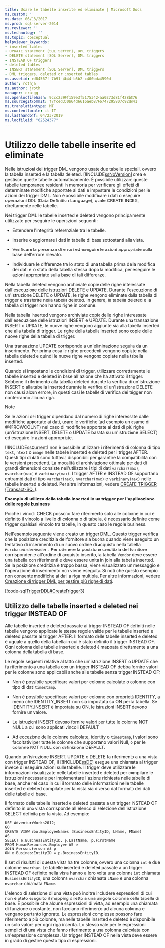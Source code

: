 ```yaml
---
title: Usare le tabelle inserite ed eliminate | Microsoft Docs
ms.custom: ''
ms.date: 06/13/2017
ms.prod: sql-server-2014
ms.reviewer: ''
ms.technology: ''
ms.topic: conceptual
helpviewer_keywords:
- inserted tables
- UPDATE statement [SQL Server], DML triggers
- DELETE statement [SQL Server], DML triggers
- INSTEAD OF triggers
- deleted tables
- INSERT statement [SQL Server], DML triggers
- DML triggers, deleted or inserted tables
ms.assetid: ed84567f-7b91-4b44-b5b2-c400bda4590d
author: rothja
ms.author: jroth
manager: craigg
ms.openlocfilehash: 9ccc2399f159e3f51753424aa0273d81f428b876
ms.sourcegitcommit: f7fced330b64d6616aeb8766747295807c92dd41
ms.translationtype: MT
ms.contentlocale: it-IT
ms.lasthandoff: 04/23/2019
ms.locfileid: "62524377"
---
```

# <a name="use-the-inserted-and-deleted-tables"></a>Utilizzo delle tabelle inserite ed eliminate
  Nelle istruzioni dei trigger DML vengono usate due tabelle speciali, ovvero la tabella inserted e la tabella deleted. [!INCLUDE[ssNoVersion](../../includes/ssnoversion-md.md)] crea e gestisce queste tabelle automaticamente. È possibile utilizzare queste tabelle temporanee residenti in memoria per verificare gli effetti di determinate modifiche apportate ai dati e impostare le condizioni per le azioni dei trigger DML. Non è possibile modificare i dati o eseguire operazioni DDL (Data Definition Language), quale CREATE INDEX, direttamente nelle tabelle.  
  
 Nei trigger DML le tabelle inserted e deleted vengono principalmente utilizzate per eseguire le operazioni seguenti:  
  
-   Estendere l'integrità referenziale tra le tabelle.  
  
-   Inserire o aggiornare i dati in tabelle di base sottostanti alla vista.  
  
-   Verificare la presenza di errori ed eseguire le azioni appropriate sulla base dell'errore rilevato.  
  
-   Individuare le differenze tra lo stato di una tabella prima della modifica dei dati e lo stato della tabella stessa dopo la modifica, per eseguire le azioni appropriate sulla base di tali differenze.  
  
 Nella tabella deleted vengono archiviate copie delle righe interessate dall'esecuzione delle istruzioni DELETE e UPDATE. Durante l'esecuzione di un'istruzione DELETE o UPDATE, le righe vengono eliminate dalla tabella di trigger e trasferite nella tabella deleted. In genere, la tabella deleted e la tabella di trigger non hanno righe in comune.  
  
 Nella tabella inserted vengono archiviate copie delle righe interessate dall'esecuzione delle istruzioni INSERT e UPDATE. Durante una transazione INSERT o UPDATE, le nuove righe vengono aggiunte sia alla tabella inserted che alla tabella di trigger. Le righe della tabella inserted sono copie delle nuove righe della tabella di trigger.  
  
 Una transazione UPDATE corrisponde a un'eliminazione seguita da un inserimento. Per prima cosa le righe precedenti vengono copiate nella tabella deleted e quindi le nuove righe vengono copiate nella tabella inserted.  
  
 Quando si impostano le condizioni di trigger, utilizzare correttamente le tabelle inserted e deleted in base all'azione che ha attivato il trigger. Sebbene il riferimento alla tabella deleted durante la verifica di un'istruzione INSERT o alla tabella inserted durante la verifica di un'istruzione DELETE non causi alcun errore, in questi casi le tabelle di verifica dei trigger non conterranno alcuna riga.  
  
> [!NOTE]  
>  Se le azioni dei trigger dipendono dal numero di righe interessate dalle modifiche apportate ai dati, usare le verifiche (ad esempio un esame di @@ROWCOUNT) nel caso di modifiche apportate ai dati di più righe (un'istruzione INSERT, DELETE o UPDATE basata su un'istruzione SELECT) ed eseguire le azioni appropriate.  
  
 [!INCLUDE[ssCurrent](../../includes/sscurrent-md.md)] non è possibile utilizzare i riferimenti di colonna di tipo `text`, `ntext` o `image` nelle tabelle inserted e deleted per i trigger AFTER. Questi tipi di dati sono tuttavia disponibili per garantire la compatibilità con le versioni precedenti. La modalità di archiviazione ottimale per dati di grandi dimensioni consiste nell'utilizzare i tipi di dati `varchar(max)`, `nvarchar(max)` e `varbinary(max)`. I trigger AFTER e INSTEAD OF supportano entrambi dati di tipo `varchar(max)`, `nvarchar(max)` e `varbinary(max)` nelle tabelle inserted e deleted. Per altre informazioni, vedere [CREATE TRIGGER &#40;Transact-SQL&#41;](/sql/t-sql/statements/create-trigger-transact-sql).  
  
 **Esempio di utilizzo della tabella inserted in un trigger per l'applicazione delle regole business**  
  
 Poiché i vincoli CHECK possono fare riferimento solo alle colonne in cui è definito il vincolo a livello di colonna o di tabella, è necessario definire come trigger qualsiasi vincolo tra tabelle, in questo caso le regole business.  
  
 Nell'esempio seguente viene creato un trigger DML. Questo trigger verifica che la posizione creditizia del fornitore sia buona quando viene eseguito un tentativo di inserimento di un nuovo ordine di acquisto nella tabella `PurchaseOrderHeader` . Per ottenere la posizione creditizia del fornitore corrispondente all'ordine di acquisto inserito, la tabella `Vendor` deve essere una tabella con riferimenti e deve essere unita in join alla tabella inserted. Se la posizione creditizia è troppo bassa, viene visualizzato un messaggio e l'operazione di inserimento non viene eseguita. Si noti che questo esempio non consente modifiche ai dati a riga multipla. Per altre informazioni, vedere [Creazione di trigger DML per gestire più righe di dati](../triggers/create-dml-triggers-to-handle-multiple-rows-of-data.md).  
  
 [!code-sql[TriggerDDL#CreateTrigger3](../../snippets/tsql/SQL14/tsql/triggerddl/transact-sql/snippet_create_alter_drop_trigger.sql#createtrigger3)]  
  
## <a name="using-the-inserted-and-deleted-tables-in-instead-of-triggers"></a>Utilizzo delle tabelle inserted e deleted nei trigger INSTEAD OF  
 Alle tabelle inserted e deleted passate ai trigger INSTEAD OF definiti nelle tabelle vengono applicate le stesse regole valide per le tabelle inserted e deleted passate ai trigger AFTER. Il formato delle tabelle inserted e deleted è uguale a quello della tabella in cui è stato definito il trigger INSTEAD OF. Ogni colonna delle tabelle inserted e deleted è mappata direttamente a una colonna della tabella di base.  
  
 Le regole seguenti relative al fatto che un'istruzione INSERT o UPDATE che fa riferimento a una tabella con un trigger INSTEAD OF debba fornire valori per le colonne sono applicabili anche alle tabelle senza trigger INSTEAD OF:  
  
-   Non è possibile specificare valori per colonne calcolate o colonne con tipo di dati `timestamp`.  
  
-   Non è possibile specificare valori per colonne con proprietà IDENTITY, a meno che IDENTITY_INSERT non sia impostata su ON per la tabella. Se IDENTITY_INSERT è impostata su ON, le istruzioni INSERT devono fornire un valore.  
  
-   Le istruzioni INSERT devono fornire valori per tutte le colonne NOT NULL a cui sono applicati vincoli DEFAULT.  
  
-   Ad eccezione delle colonne calcolate, identity o `timestamp`, i valori sono facoltativi per tutte le colonne che supportano valori Null, o per le colonne NOT NULL con definizione DEFAULT.  
  
 Quando un'istruzione INSERT, UPDATE o DELETE fa riferimento a una vista con trigger INSTEAD OF, il [!INCLUDE[ssDE](../../includes/ssde-md.md)] esegue una chiamata al trigger invece di eseguire azioni sulle tabelle. Il trigger deve utilizzare le informazioni visualizzate nelle tabelle inserted e deleted per compilare le istruzioni necessarie per implementare l'azione richiesta nelle tabelle di base, anche nel caso in cui il formato delle informazioni nelle tabelle inserted e deleted compilate per la vista sia diverso dal formato dei dati delle tabelle di base.  
  
 Il formato delle tabelle inserted e deleted passate a un trigger INSTEAD OF definito in una vista corrisponde all'elenco di selezione dell'istruzione SELECT definita per la vista. Ad esempio:   
  
```  
USE AdventureWorks2012;  
GO  
CREATE VIEW dbo.EmployeeNames (BusinessEntityID, LName, FName)  
AS  
SELECT e.BusinessEntityID, p.LastName, p.FirstName  
FROM HumanResources.Employee AS e   
JOIN Person.Person AS p  
ON e.BusinessEntityID = p.BusinessEntityID;  
```  
  
 Il set di risultati di questa vista ha tre colonne, ovvero una colonna `int` e due colonne `nvarchar`. Le tabelle inserted e deleted passate a un trigger INSTEAD OF definito nella vista hanno a loro volta una colonna `int` chiamata `BusinessEntityID`, una colonna `nvarchar` chiamata `LName` e una colonna `nvarchar` chiamata `FName`.  
  
 L'elenco di selezione di una vista può inoltre includere espressioni di cui non è stato eseguito il mapping diretto a una singola colonna della tabella di base. È possibile che alcune espressioni di vista, ad esempio una chiamata di funzione o costante, non facciano riferimento ad alcuna colonna e vengano pertanto ignorate. Le espressioni complesse possono fare riferimento a più colonne, ma nelle tabelle inserted e deleted è disponibile un solo valore per ogni riga inserita. Lo stesso vale per le espressioni semplici di una vista che fanno riferimento a una colonna calcolata con un'espressione complessa. Un trigger INSTEAD OF nella vista deve essere in grado di gestire questo tipo di espressioni.  
  
  
